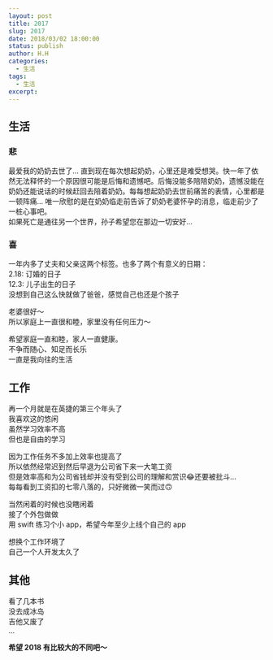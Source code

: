 ```yaml
---
layout: post
title: 2017
slug: 2017
date: 2018/03/02 18:00:00
status: publish
author: H.H
categories:
  - 生活
tags:
  - 生活
excerpt: 
---
```


生活
--

### 悲

最爱我的奶奶去世了… 直到现在每次想起奶奶，心里还是难受想哭。快一年了依然无法释怀的一个原因很可能是后悔和遗憾吧。后悔没能多陪陪奶奶，遗憾没能在奶奶还能说话的时候赶回去陪着奶奶。每每想起奶奶去世前痛苦的表情，心里都是一顿阵痛… 唯一欣慰的是在奶奶临走前告诉了奶奶老婆怀孕的消息，临走前少了一桩心事吧。  
如果死亡是通往另一个世界，孙子希望您在那边一切安好…

### 喜

一年内多了丈夫和父亲这两个标签。也多了两个有意义的日期：  
2.18: 订婚的日子  
12.3: 儿子出生的日子  
没想到自己这么快就做了爸爸，感觉自己也还是个孩子

老婆很好～  
所以家庭上一直很和睦，家里没有任何压力～

希望家庭一直和睦，家人一直健康。  
不争而随心、知足而长乐  
一直是我向往的生活

工作
--

再一个月就是在英捷的第三个年头了  
我喜欢这的悠闲  
虽然学习效率不高  
但也是自由的学习

因为工作任务不多加上效率也提高了  
所以依然经常迟到然后早退为公司省下来一大笔工资  
但是效率高和为公司省钱却并没有受到公司的理解和赏识😂还要被批斗…  
每每看到工资扣的七零八落的，只好微微一笑而过🙃

当然闲着的时候也没瞎闲着  
接了个外包做做  
用 swift 练习个小 app，希望今年至少上线个自己的 app

想换个工作环境了  
自己一个人开发太久了

其他
--

看了几本书  
没去成冰岛  
吉他又废了  
…

**希望 2018 有比较大的不同吧～**

